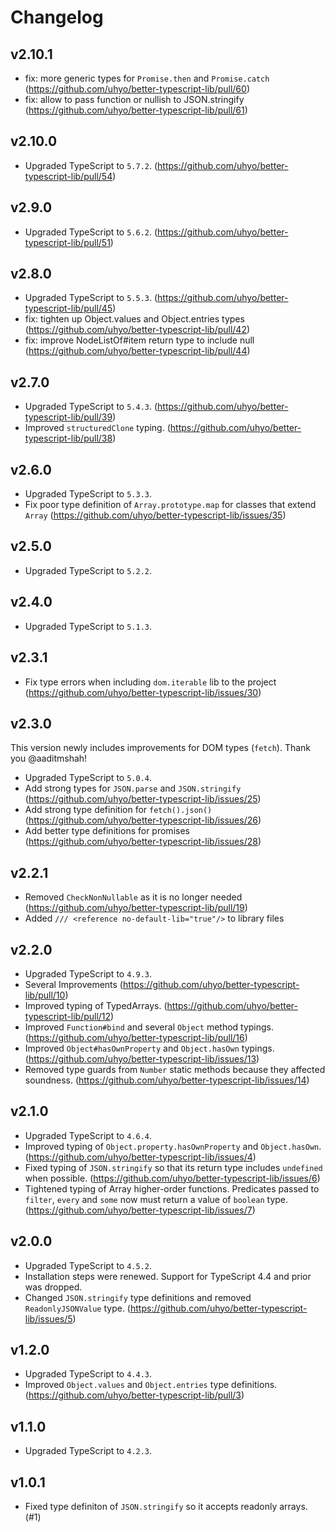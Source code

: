 # Changelog

## v2.10.1

- fix: more generic types for `Promise.then` and `Promise.catch` (https://github.com/uhyo/better-typescript-lib/pull/60)
- fix: allow to pass function or nullish to JSON.stringify (https://github.com/uhyo/better-typescript-lib/pull/61)

## v2.10.0

- Upgraded TypeScript to `5.7.2`. (https://github.com/uhyo/better-typescript-lib/pull/54)

## v2.9.0

- Upgraded TypeScript to `5.6.2`. (https://github.com/uhyo/better-typescript-lib/pull/51)

## v2.8.0

- Upgraded TypeScript to `5.5.3`. (https://github.com/uhyo/better-typescript-lib/pull/45)
- fix: tighten up Object.values and Object.entries types (https://github.com/uhyo/better-typescript-lib/pull/42)
- fix: improve NodeListOf<T>#item return type to include null (https://github.com/uhyo/better-typescript-lib/pull/44)

## v2.7.0

- Upgraded TypeScript to `5.4.3`. (https://github.com/uhyo/better-typescript-lib/pull/39)
- Improved `structuredClone` typing. (https://github.com/uhyo/better-typescript-lib/pull/38)

## v2.6.0

- Upgraded TypeScript to `5.3.3`.
- Fix poor type definition of `Array.prototype.map` for classes that extend `Array` (https://github.com/uhyo/better-typescript-lib/issues/35)

## v2.5.0

- Upgraded TypeScript to `5.2.2`.

## v2.4.0

- Upgraded TypeScript to `5.1.3`.

## v2.3.1

- Fix type errors when including `dom.iterable` lib to the project (https://github.com/uhyo/better-typescript-lib/issues/30)

## v2.3.0

This version newly includes improvements for DOM types (`fetch`). Thank you @aaditmshah!

- Upgraded TypeScript to `5.0.4`.
- Add strong types for `JSON.parse` and `JSON.stringify` (https://github.com/uhyo/better-typescript-lib/issues/25)
- Add strong type definition for `fetch().json()` (https://github.com/uhyo/better-typescript-lib/issues/26)
- Add better type definitions for promises (https://github.com/uhyo/better-typescript-lib/issues/28)

## v2.2.1

- Removed `CheckNonNullable` as it is no longer needed (https://github.com/uhyo/better-typescript-lib/pull/19)
- Added `/// <reference no-default-lib="true"/>` to library files

## v2.2.0

- Upgraded TypeScript to `4.9.3`.
- Several Improvements (https://github.com/uhyo/better-typescript-lib/pull/10)
- Improved typing of TypedArrays. (https://github.com/uhyo/better-typescript-lib/pull/12)
- Improved `Function#bind` and several `Object` method typings. (https://github.com/uhyo/better-typescript-lib/pull/16)
- Improved `Object#hasOwnProperty` and `Object.hasOwn` typings. (https://github.com/uhyo/better-typescript-lib/issues/13)
- Removed type guards from `Number` static methods because they affected soundness. (https://github.com/uhyo/better-typescript-lib/issues/14)

## v2.1.0

- Upgraded TypeScript to `4.6.4`.
- Improved typing of `Object.property.hasOwnProperty` and `Object.hasOwn`. (https://github.com/uhyo/better-typescript-lib/issues/4)
- Fixed typing of `JSON.stringify` so that its return type includes `undefined` when possible. (https://github.com/uhyo/better-typescript-lib/issues/6)
- Tightened typing of Array higher-order functions. Predicates passed to `filter`, `every` and `some` now must return a value of `boolean` type. (https://github.com/uhyo/better-typescript-lib/issues/7)

## v2.0.0

- Upgraded TypeScript to `4.5.2`.
- Installation steps were renewed. Support for TypeScript 4.4 and prior was dropped.
- Changed `JSON.stringify` type definitions and removed `ReadonlyJSONValue` type. (https://github.com/uhyo/better-typescript-lib/issues/5)

## v1.2.0

- Upgraded TypeScript to `4.4.3`.
- Improved `Object.values` and `Object.entries` type definitions. (https://github.com/uhyo/better-typescript-lib/pull/3)

## v1.1.0

- Upgraded TypeScript to `4.2.3`.

## v1.0.1

- Fixed type definiton of `JSON.stringify` so it accepts readonly arrays. (#1)
